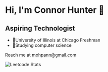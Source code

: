 # Hi, I'm Connor Hunter :slightly_smiling_face:
## Aspiring Technologist

 - 📖University of Illinois at Chicago Freshman
 - 💭Studying computer science

Reach me at mohpann@gmail.com

![Leetcode Stats](https://leetcard.jacoblin.cool/Mohpann)

<!--
**Mohpann/Mohpann** is a ✨ _special_ ✨ repository because its `README.md` (this file) appears on your GitHub profile.

Here are some ideas to get you started:

- 🔭 I’m currently working on ...
- 🌱 I’m currently learning ...
- 👯 I’m looking to collaborate on ...
- 🤔 I’m looking for help with ...
- 💬 Ask me about ...
- 📫 How to reach me: ...
- 😄 Pronouns: ...
- ⚡ Fun fact: ...
-->
